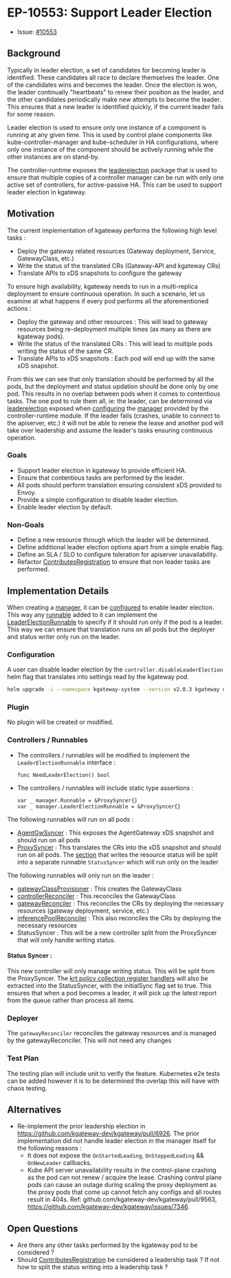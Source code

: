 # EP-10553: Support Leader Election

* Issue: [#10553](https://github.com/kgateway-dev/kgateway/issues/10553)

## Background

Typically in leader election, a set of candidates for becoming leader is identified. These candidates all race to declare themselves the leader. One of the candidates wins and becomes the leader. Once the election is won, the leader continually "heartbeats" to renew their position as the leader, and the other candidates periodically make new attempts to become the leader. This ensures that a new leader is identified quickly, if the current leader fails for some reason.

Leader election is used to ensure only one instance of a component is running at any given time. This is used by control plane components like kube-controller-manager and kube-scheduler in HA configurations, where only one instance of the component should be actively running while the other instances are on stand-by.

The controller-runtime exposes the [leaderelection](https://pkg.go.dev/sigs.k8s.io/controller-runtime/pkg/leaderelection) package that is used to ensure that multiple copies of a controller manager can be run with only one active set of controllers, for active-passive HA. This can be used to support leader election in kgateway.

## Motivation

The current implementation of kgateway performs the following high level tasks :
- Deploy the gateway related resources (Gateway deployment, Service, GatewayClass, etc.)
- Write the status of the translated CRs (Gateway-API and kgateway CRs)
- Translate APIs to xDS snapshots to configure the gateway

To ensure high availability, kgateway needs to run in a multi-replica deployment to ensure continuous operation.
In such a scenario, let us examine at what happens if every pod performs all the aforementioned actions :
- Deploy the gateway and other resources : This will lead to gateway resources being re-deployment multiple times (as many as there are kgateway pods).
- Write the status of the translated CRs : This will lead to multiple pods writing the status of the same CR.
- Translate APIs to xDS snapshots : Each pod will end up with the same xDS snapshot.

From this we can see that only translation should be performed by all the pods, but the deployment and status updation should be done only by one pod. This results in no overlap between pods when it comes to contentious tasks.
The one pod to rule them all, ie: the leader, can be determined via [leaderelection](https://pkg.go.dev/sigs.k8s.io/controller-runtime/pkg/leaderelection) exposed when [configuring](https://pkg.go.dev/sigs.k8s.io/controller-runtime/pkg/manager#Options) the [manager](https://pkg.go.dev/sigs.k8s.io/controller-runtime/pkg/manager#Manager) provided by the controller-runtime module.
If the leader fails (crashes, unable to connect to the apiserver, etc.) it will not be able to renew the lease and another pod will take over leadership and assume the leader's tasks ensuring continuous operation.

### Goals
- Support leader election in kgateway to provide efficient HA.
- Ensure that contentious tasks are performed by the leader.
- All pods should perform translation ensuring consistent xDS provided to Envoy.
- Provide a simple configuration to disable leader election.
- Enable leader election by default.

### Non-Goals
- Define a new resource through which the leader will be determined.
- Define additional leader election options apart from a simple enable flag.
- Define an SLA / SLO to configure toleration for apiserver unavailability.
- Refactor [ContributesRegistration](https://github.com/kgateway-dev/kgateway/blob/c51fc67919c8e15c7fd3941ccdbc8e8812c6d434/pkg/pluginsdk/types.go#L105-L107) to ensure that non leader tasks are performed.

## Implementation Details

When creating a [manager](https://pkg.go.dev/sigs.k8s.io/controller-runtime/pkg/manager#Manager), it can be [configured](https://pkg.go.dev/sigs.k8s.io/controller-runtime/pkg/manager#Options) to enable leader election. This way any [runnable](https://pkg.go.dev/sigs.k8s.io/controller-runtime/pkg/manager#Runnable) added to it can implement the [LeaderElectionRunnable](https://pkg.go.dev/sigs.k8s.io/controller-runtime/pkg/manager#LeaderElectionRunnable) to specify if it should run only if the pod is a leader.
This way we can ensure that translation runs on all pods but the deployer and status writer only run on the leader.

### Configuration
A user can disable leader election by the `controller.disableLeaderElection` helm flag that translates into settings read by the kgateway pod.

```bash
helm upgrade -i --namespace kgateway-system --version v2.0.3 kgateway oci://cr.kgateway.dev/kgateway-dev/charts/kgateway --set controller.disableLeaderElection=true
```

### Plugin

No plugin will be created or modified.

### Controllers / Runnables

- The controllers / runnables will be modified to implement the `LeaderElectionRunnable` interface :
  ```
  func NeedLeaderElection() bool
  ```
- The controllers / runnables will include static type assertions :
  ```
  var _ manager.Runnable = &ProxySyncer{}
  var _ manager.LeaderElectionRunnable = &ProxySyncer{}
  ```
The following runnables will run on all pods :
- [AgentGwSyncer](https://github.com/kgateway-dev/kgateway/tree/main/internal/kgateway/agentgatewaysyncer) : This exposes the AgentGateway xDS snapshot and should run on all pods
- [ProxySyncer](https://github.com/kgateway-dev/kgateway/tree/main/internal/kgateway/proxy_syncer) : This translates the CRs into the xDS snapshot and should run on all pods. The [section](https://github.com/kgateway-dev/kgateway/blob/c51fc67919c8e15c7fd3941ccdbc8e8812c6d434/internal/kgateway/proxy_syncer/proxy_syncer.go#L390-L427) that writes the resource status will be split into a separate runnable `StatusSyncer` which will run only on the leader

The following runnables will only run on the leader :
- [gatewayClassProvisioner](https://github.com/kgateway-dev/kgateway/blob/c51fc67919c8e15c7fd3941ccdbc8e8812c6d434/internal/kgateway/controller/gatewayclass_provisioner.go#L26) : This creates the GatewayClass
- [controllerReconciler](https://github.com/kgateway-dev/kgateway/blob/c51fc67919c8e15c7fd3941ccdbc8e8812c6d434/internal/kgateway/controller/controller.go#L497) : This reconciles the GatewayClass
- [gatewayReconciler](https://github.com/kgateway-dev/kgateway/blob/c51fc67919c8e15c7fd3941ccdbc8e8812c6d434/internal/kgateway/controller/gw_controller.go#L23) : This reconciles the CRs by deploying the necessary resources (gateway deployment, service, etc.)
- [inferencePoolReconciler](https://github.com/kgateway-dev/kgateway/blob/c51fc67919c8e15c7fd3941ccdbc8e8812c6d434/internal/kgateway/controller/inferencepool_controller.go#L20) : This also reconciles the CRs by deploying the necessary resources
- StatusSyncer : This will be a new controller split from the ProxySyncer that will only handle writing status.

#### Status Syncer :
This new controller will only manage writing status. This will be split from the ProxySyncer.
The [krt policy collection register handlers](https://github.com/kgateway-dev/kgateway/blob/3567990b21d4ee9bf37985754891efc6a3917f18/internal/kgateway/proxy_syncer/proxy_syncer.go#L379-L385) will also be extracted into the StatusSyncer, with the initialSync flag set to true. This ensures that when a pod becomes a leader, it will pick up the latest report from the queue rather than process all items.

### Deployer

The `gatewayReconciler` reconciles the gateway resources and is managed by the gatewayReconciler. This will not need any changes

### Test Plan

The testing plan will include unit to verify the feature.
Kubernetes e2e tests can be added however it is to be determined the overlap this will have with chaos testing.

## Alternatives
- Re-implement the prior leadership election in https://github.com/kgateway-dev/kgateway/pull/6926.
  The prior implementation did not handle leader election in the manager itself for the following reasons :
  - It does not expose the `OnStartedLeading`, `OnStoppedLeading` && `OnNewLeader` callbacks.
  - Kube API server unavailability results in the control-plane crashing as the pod can not renew / acquire the lease. Crashing control plane pods can cause an outage during scaling the proxy deployment as the proxy pods that come up cannot fetch any configs and all routes result in 404s. Ref: github.com/kgateway-dev/kgateway/pull/9563, https://github.com/kgateway-dev/kgateway/issues/7346.

## Open Questions
- Are there any other tasks performed by the kgateway pod to be considered ?
- Should [ContributesRegistration](https://github.com/kgateway-dev/kgateway/blob/c51fc67919c8e15c7fd3941ccdbc8e8812c6d434/pkg/pluginsdk/types.go#L105-L107) be considered a leadership task ? If not how to split the status writing into a leadership task ?
